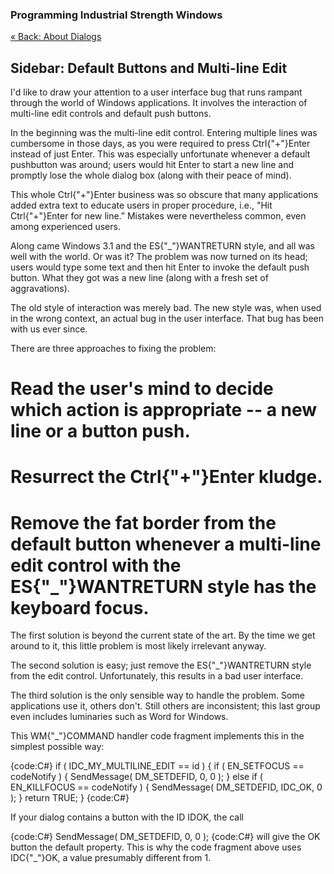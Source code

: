 ### Programming Industrial Strength Windows
[« Back: About Dialogs](Chapter-13-—-About-Dialogs)
## Sidebar: Default Buttons and Multi-line Edit

I'd like to draw your attention to a user interface bug that runs rampant through the world of Windows applications. It involves the interaction of multi-line edit controls and default push buttons.

In the beginning was the multi-line edit control. Entering multiple lines was cumbersome in those days, as you were required to press Ctrl{"+"}Enter instead of just Enter. This was especially unfortunate whenever a default pushbutton was around; users would hit Enter to start a new line and promptly lose the whole dialog box (along with their peace of mind).

This whole Ctrl{"+"}Enter business was so obscure that many applications added extra text to educate users in proper procedure, i.e., "Hit Ctrl{"+"}Enter for new line.” Mistakes were nevertheless common, even among experienced users.

Along came Windows 3.1 and the ES{"_"}WANTRETURN style, and all was well with the world. Or was it? The problem was now turned on its head; users would type some text and then hit Enter to invoke the default push button. What they got was a new line (along with a fresh set of aggravations).

The old style of interaction was merely bad. The new style was, when used in the wrong context, an actual bug in the user interface. That bug has been with us ever since.

There are three approaches to fixing the problem: 

# Read the user's mind to decide which action is appropriate -- a new line or a button push.
# Resurrect the Ctrl{"+"}Enter kludge.
# Remove the fat border from the default button whenever a multi-line edit control with the ES{"_"}WANTRETURN style has the keyboard focus.

The first solution is beyond the current state of the art. By the time we get around to it, this little problem is most likely irrelevant anyway.

The second solution is easy; just remove the ES{"_"}WANTRETURN style from the edit control. Unfortunately, this results in a bad user interface.

The third solution is the only sensible way to handle the problem. Some applications use it, others don't. Still others are inconsistent; this last group even includes luminaries such as Word for Windows.

This WM{"_"}COMMAND handler code fragment implements this in the simplest possible way: 

{code:C#}
if ( IDC_MY_MULTILINE_EDIT == id ) {
   if ( EN_SETFOCUS == codeNotify ) {
      SendMessage( DM_SETDEFID, 0, 0 );
   } else if ( EN_KILLFOCUS == codeNotify ) {
      SendMessage( DM_SETDEFID, IDC_OK, 0 );
   }
   return TRUE;
}
{code:C#}

If your dialog contains a button with the ID IDOK, the call

{code:C#}
SendMessage( DM_SETDEFID, 0, 0 );
{code:C#}
will give the OK button the default property. This is why the code fragment above uses IDC{"_"}OK, a value presumably different from 1. 
